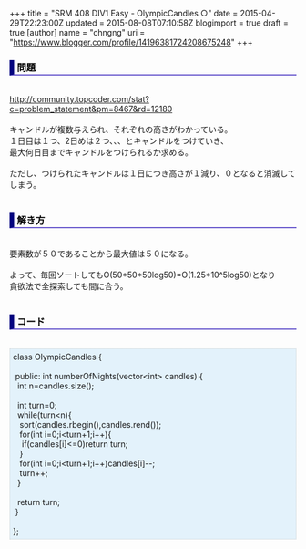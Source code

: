 +++
title = "SRM 408 DIV1 Easy - OlympicCandles ○"
date = 2015-04-29T22:23:00Z
updated = 2015-08-08T07:10:58Z
blogimport = true
draft = true
[author]
	name = "chngng"
	uri = "https://www.blogger.com/profile/14196381724208675248"
+++

<div dir="ltr" style="text-align: left;" trbidi="on"><h3 style="border-bottom: 2px solid slateblue; border-left: 8px solid navy; color: black; padding: 0px 0px 1px 5px;">問題 </h3><br /><a href="http://community.topcoder.com/stat?c=problem_statement&amp;pm=8467&amp;rd=12180" target="_blank">http://community.topcoder.com/stat?c=problem_statement&amp;pm=8467&amp;rd=12180</a><br /><br />キャンドルが複数与えられ、それぞれの高さがわかっている。<br />１日目は１つ、2日めは２つ、、、とキャンドルをつけていき、<br />最大何日目までキャンドルをつけられるか求める。<br /><br />ただし、つけられたキャンドルは１日につき高さが１減り、０となると消滅してしまう。<br /><br /><h3 style="border-bottom: 2px solid slateblue; border-left: 8px solid navy; color: black; padding: 0px 0px 1px 5px;">解き方 </h3><br />要素数が５０であることから最大値は５０になる。<br /><br />よって、毎回ソートしてもO(50*50*50log50)=O(1.25*10^5log50)となり<br />貪欲法で全探索しても間に合う。<br /><br /><h3 style="border-bottom: 2px solid slateblue; border-left: 8px solid navy; color: black; padding: 0px 0px 1px 5px;">コード </h3><br /><div style="background-color: #e3f2fb; border: 1px dotted #CCCCCC; padding: 5px;">class OlympicCandles {<br /><br /><span class="Apple-tab-span" style="white-space: pre;"> </span>public: int numberOfNights(vector&lt;int&gt; candles) {<br /><span class="Apple-tab-span" style="white-space: pre;">  </span>int n=candles.size();<br /><br /><span class="Apple-tab-span" style="white-space: pre;">  </span>int turn=0;<br /><span class="Apple-tab-span" style="white-space: pre;">  </span>while(turn&lt;n){<br /><span class="Apple-tab-span" style="white-space: pre;">   </span>sort(candles.rbegin(),candles.rend());<br /><span class="Apple-tab-span" style="white-space: pre;">   </span>for(int i=0;i&lt;turn+1;i++){<br /><span class="Apple-tab-span" style="white-space: pre;">    </span>if(candles[i]&lt;=0)return turn;<br /><span class="Apple-tab-span" style="white-space: pre;">   </span>}<br /><span class="Apple-tab-span" style="white-space: pre;">   </span>for(int i=0;i&lt;turn+1;i++)candles[i]--;<br /><span class="Apple-tab-span" style="white-space: pre;">   </span>turn++;<br /><span class="Apple-tab-span" style="white-space: pre;">  </span>}<br /><br /><span class="Apple-tab-span" style="white-space: pre;">  </span>return turn;<br /><span class="Apple-tab-span" style="white-space: pre;"> </span>}<br /><br />};</div></div>
